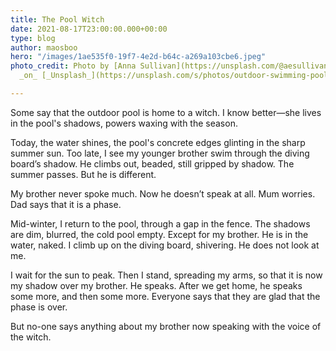 ```yaml
---
title: The Pool Witch
date: 2021-08-17T23:00:00.000+00:00
type: blog
author: maosboo
hero: "/images/1ae535f0-19f7-4e2d-b64c-a269a103cbe6.jpeg"
photo_credit: Photo by [Anna Sullivan](https://unsplash.com/@aesullivan2010?utm_source=unsplash&utm_medium=referral&utm_content=creditCopyText)
  _on_ [_Unsplash_](https://unsplash.com/s/photos/outdoor-swimming-pool?utm_source=unsplash&utm_medium=referral&utm_content=creditCopyText)

---
```

Some say that the outdoor pool is home to a witch. I know better—she lives in the pool's shadows, powers waxing with the season.

Today, the water shines, the pool's concrete edges glinting in the sharp summer sun. Too late, I see my younger brother swim through the diving board’s shadow. He climbs out, beaded, still gripped by shadow. The summer passes. But he is different.

My brother never spoke much. Now he doesn’t speak at all. Mum worries. Dad says that it is a phase.

Mid-winter, I return to the pool, through a gap in the fence. The shadows are dim, blurred, the cold pool empty. Except for my brother. He is in the water, naked. I climb up on the diving board, shivering. He does not look at me.

I wait for the sun to peak. Then I stand, spreading my arms, so that it is now my shadow over my brother. He speaks. After we get home, he speaks some more, and then some more. Everyone says that they are glad that the phase is over.

But no-one says anything about my brother now speaking with the voice of the witch.